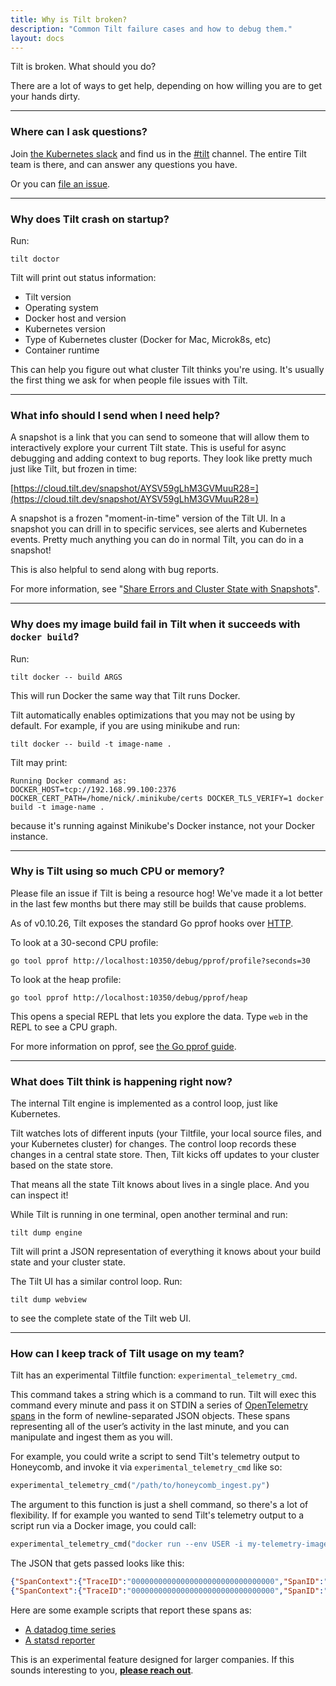 ```yaml
---
title: Why is Tilt broken?
description: "Common Tilt failure cases and how to debug them."
layout: docs
---
```


Tilt is broken. What should you do?

There are a lot of ways to get help,
depending on how willing you are to get your hands dirty.

---

### Where can I ask questions?

Join [the Kubernetes slack](http://slack.k8s.io) and
find us in the [#tilt](https://kubernetes.slack.com/messages/CESBL84MV/)
channel. The entire Tilt team is there, and can answer any questions you have.

Or you can [file an issue](https://github.com/tilt-dev/tilt/issues).

---

### Why does Tilt crash on startup?

Run:

```shell
tilt doctor
```

Tilt will print out status information:
- Tilt version
- Operating system
- Docker host and version
- Kubernetes version
- Type of Kubernetes cluster (Docker for Mac, Microk8s, etc)
- Container runtime

This can help you figure out what cluster Tilt thinks you're using. It's usually
the first thing we ask for when people file issues with Tilt.

---

### What info should I send when I need help?

A snapshot is a link that you can send to someone that will allow them to
interactively explore your current Tilt state. This is useful for async
debugging and adding context to bug reports. They look like pretty much just
like Tilt, but frozen in time:

[https://cloud.tilt.dev/snapshot/AYSV59gLhM3GVMuuR28=](https://cloud.tilt.dev/snapshot/AYSV59gLhM3GVMuuR28=)

A snapshot is a frozen "moment-in-time" version of the Tilt UI. In a snapshot
you can drill in to specific services, see alerts and Kubernetes events. Pretty
much anything you can do in normal Tilt, you can do in a snapshot!

This is also helpful to send along with bug reports.

For more information, see "[Share Errors and Cluster State with Snapshots](snapshots.html)".

---

### Why does my image build fail in Tilt when it succeeds with `docker build`?

Run:

```shell
tilt docker -- build ARGS
```

This will run Docker the same way that Tilt runs Docker.

Tilt automatically enables optimizations that you may not be using by
default. For example, if you are using minikube and run:

```shell
tilt docker -- build -t image-name .
```

Tilt may print:

```
Running Docker command as:
DOCKER_HOST=tcp://192.168.99.100:2376 DOCKER_CERT_PATH=/home/nick/.minikube/certs DOCKER_TLS_VERIFY=1 docker build -t image-name .
```

because it's running against Minikube's Docker instance, not your Docker instance.

---

### Why is Tilt using so much CPU or memory?

Please file an issue if Tilt is being a resource hog! We've made it a lot better
in the last few months but there may still be builds that cause problems.

As of v0.10.26, Tilt exposes the standard Go pprof hooks over [HTTP](https://golang.org/pkg/net/http/pprof/).

To look at a 30-second CPU profile:

```shell
go tool pprof http://localhost:10350/debug/pprof/profile?seconds=30
```

To look at the heap profile:

```shell
go tool pprof http://localhost:10350/debug/pprof/heap
```

This opens a special REPL that lets you explore the data.
Type `web` in the REPL to see a CPU graph.

For more information on pprof, see [the Go pprof guide](https://github.com/google/pprof/blob/master/doc/README.md).

---

### What does Tilt think is happening right now?

The internal Tilt engine is implemented as a control loop, just like Kubernetes.

Tilt watches lots of different inputs (your Tiltfile, your local source files,
and your Kubernetes cluster) for changes. The control loop records these
changes in a central state store. Then, Tilt kicks off updates to your cluster
based on the state store.

That means all the state Tilt knows about lives in a single place. And you can inspect it!

While Tilt is running in one terminal, open another terminal and run:

```shell
tilt dump engine
```

Tilt will print a JSON representation of everything it knows about your build state and your cluster state.

The Tilt UI has a similar control loop. Run:

```shell
tilt dump webview
```

to see the complete state of the Tilt web UI.

---

### How can I keep track of Tilt usage on my team?

Tilt has an experimental Tiltfile function: `experimental_telemetry_cmd`.

This command takes a string which is a command to run. Tilt will exec this
command every minute and pass it on STDIN a series of [OpenTelemetry spans](https://github.com/open-telemetry/opentelemetry-specification/blob/master/specification/overview.md#distributed-tracing)
in the form of newline-separated JSON objects. These spans representing all of the user’s
activity in the last minute, and you can manipulate and ingest them as you will.

For example, you could write a script to send Tilt's telemetry output to Honeycomb, and invoke it
via `experimental_telemetry_cmd` like so:

```python
experimental_telemetry_cmd("/path/to/honeycomb_ingest.py")
```

The argument to this function is just a shell command, so there's a lot of flexibility. If for
example you wanted to send Tilt's telemetry output to a script run via a Docker image, you could call:
```python
experimental_telemetry_cmd("docker run --env USER -i my-telemetry-image")
``` 

The JSON that gets passed looks like this:
```json
{"SpanContext":{"TraceID":"00000000000000000000000000000000","SpanID":"0000000000000000","TraceFlags":1},"ParentSpanID":"0000000000000000","SpanKind":1,"Name":"tilt.dev/usage/update","StartTime":"2019-12-11T12:18:30.702255-05:00","EndTime":"2019-12-11T12:18:31.920728054-05:00","Attributes":null,"MessageEvents":null,"Links":null,"Status":0,"HasRemoteParent":false,"DroppedAttributeCount":0,"DroppedMessageEventCount":0,"DroppedLinkCount":0,"ChildSpanCount":0}
{"SpanContext":{"TraceID":"00000000000000000000000000000000","SpanID":"0000000000000000","TraceFlags":1},"ParentSpanID":"0000000000000000","SpanKind":1,"Name":"tilt.dev/usage/update","StartTime":"2019-12-11T12:18:31.922581-05:00","EndTime":"2019-12-11T12:18:32.257773437-05:00","Attributes":null,"MessageEvents":null,"Links":null,"Status":0,"HasRemoteParent":false,"DroppedAttributeCount":0,"DroppedMessageEventCount":0,"DroppedLinkCount":0,"ChildSpanCount":0}
```

Here are some example scripts that report these spans as:

- [A datadog time series](https://github.com/jazzdan/datadog_example/blob/master/example.rb)
- [A statsd reporter](https://github.com/jazzdan/statsd_example/blob/master/main.rb)

This is an experimental feature designed for larger companies.
If this sounds interesting to you, [**please reach out**](https://calendly.com/nick-at-tilt/30min).
